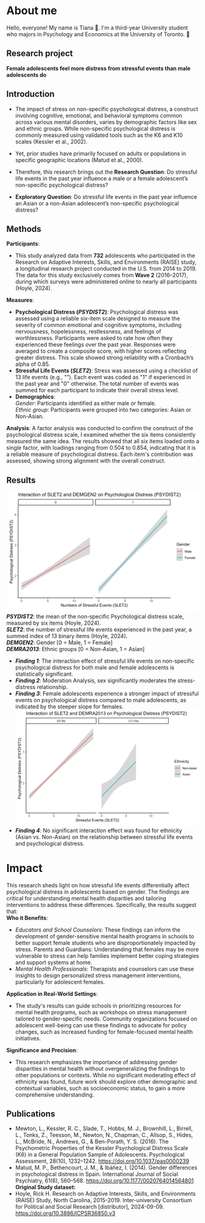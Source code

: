 # About me 
Hello, everyone! My name is Tiana 🌷. I'm a third-year University student who majors in Psychology and Economics at the University of Toronto. 🦫

## Research project
**Female adolescents feel more distress from stressful events than male adolescents do**
## Introduction 
- The impact of stress on non-specific psychological distress, a construct involving cognitive, emotional, and behavioral symptoms common across various mental disorders, varies by demographic factors like sex and ethnic groups. While non-specific psychological distress is commonly measured using validated tools such as the K6 and K10 scales (Kessler et al., 2002).
- Yet, prior studies have primarily focused on adults or populations in specific geographic locations (Matud et al., 2000).
  
- Therefore, this research brings out the **Research Question**: Do stressful life events in the past year influence a male or a female adolescent’s non-specific psychological distress?
- **Exploratory Question**: Do stressful life events in the past year influence an Asian or a non-Asian adolescent’s non-specific psychological distress?

## Methods
**Participants**: 
- This study analyzed data from **732** adolescents who participated in the Research on Adaptive Interests, Skills, and Environments (RAISE) study, a longitudinal research project conducted in the U.S. from 2014 to 2019. The data for this study exclusively comes from **Wave 2** (2016–2017), during which surveys were administered online to nearly all participants (Hoyle, 2024).

**Measures**:  
- **Psychological Distress (_PSYDIST2_)**: Psychological distress was assessed using a reliable six-item scale designed to measure the severity of common emotional and cognitive symptoms, including nervousness, hopelessness, restlessness, and feelings of worthlessness. Participants were asked to rate how often they experienced these feelings over the past year. Responses were averaged to create a composite score, with higher scores reflecting greater distress. This scale showed strong reliability with a Cronbach’s alpha of 0.85.  
- **Stressful Life Events (_SLET2_)**: Stress was assessed using a checklist of 13 life events (e.g., "”). Each event was coded as "1" if experienced in the past year and "0" otherwise. The total number of events was summed for each participant to indicate their overall stress level.  
- **Demographics**:  
_Gender_: Participants identified as either male or female.  
_Ethnic group_: Participants were grouped into two categories: Asian or Non-Asian.

**Analysis**:
A factor analysis was conducted to confirm the construct of the psychological distress scale, I examined whether the six items consistently measured the same idea. The results showed that all six items loaded onto a single factor, with loadings ranging from 0.504 to 0.854, indicating that it is a reliable measure of psychological distress. Each item's contribution was assessed, showing strong alignment with the overall construct.


## Results  
![gender](/assets/img/male:female.png)  
**_PSYDIST2_**: the mean of the non-specific Psychological distress scale, measured by six items (Hoyle, 2024).  
**_SLET2_**: the number of stressful life events experienced in the past year, a summed index of 13 binary items (Hoyle, 2024).  
**_DEMGEN2_**: Gender [0 = Male, 1 = Female]    
**_DEMRA2013_**: Ethnic groups [0 = Non-Asian, 1 = Asian]

- **_Finding 1_**: The interaction effect of stressful life events on non-specific psychological distress for both male and female adolescents is statistically significant.  
- **_Finding 2_**: Moderation Analysis, sex significantly moderates the stress-distress relationship.  
- **_Finding 3_**: Female adolescents experience a stronger impact of stressful events on psychological distress compared to male adolescents, as indicated by the steeper slope for females.  
![ethnicity](/assets/img/ethnicgroup.png)  
- **_Finding 4_**: No significant interaction effect was found for ethnicity (Asian vs. Non-Asian) on the relationship between stressful life events and psychological distress.

# Impact
This research sheds light on how stressful life events differentially affect psychological distress in adolescents based on gender. The findings are critical for understanding mental health disparities and tailoring interventions to address these differences. Specifically, the results suggest that:  
**Who it Benefits**:  
- _Educators and School Counselors_: These findings can inform the development of gender-sensitive mental health programs in schools to better support female students who are disproportionately impacted by stress.
Parents and Guardians: Understanding that females may be more vulnerable to stress can help families implement better coping strategies and support systems at home.  
- _Mental Health Professionals_: Therapists and counselors can use these insights to design personalized stress management interventions, particularly for adolescent females.  

**Application in Real-World Settings**:  
- The study's results can guide schools in prioritizing resources for mental health programs, such as workshops on stress management tailored to gender-specific needs.
Community organizations focused on adolescent well-being can use these findings to advocate for policy changes, such as increased funding for female-focused mental health initiatives.
 
**Significance and Precision**:  
- This research emphasizes the importance of addressing gender disparities in mental health without overgeneralizing the findings to other populations or contexts. While no significant moderating effect of ethnicity was found, future work should explore other demographic and contextual variables, such as socioeconomic status, to gain a more comprehensive understanding.



## Publications
- Mewton, L., Kessler, R. C., Slade, T., Hobbs, M. J., Brownhill, L., Birrell, L., Tonks, Z., Teesson, M., Newton, N., Chapman, C., Allsop, S., Hides, L., McBride, N., Andrews, G., & Ben-Porath, Y. S. (2016). The Psychometric Properties of the Kessler Psychological Distress Scale (K6) in a General Population Sample of Adolescents. Psychological Assessment, 28(10), 1232–1242. https://doi.org/10.1037/pas0000239  
- Matud, M. P., Bethencourt, J. M., & Ibáñez, I. (2014). Gender differences in psychological distress in Spain. International Journal of Social Psychiatry, 61(6), 560–568. https://doi.org/10.1177/0020764014564801  
**Original Study dataset:**  
- Hoyle, Rick H. Research on Adaptive Interests, Skills, and Environments (RAISE) Study, North Carolina, 2015-2019. Inter-university Consortium for Political and Social Research [distributor], 2024-09-09. https://doi.org/10.3886/ICPSR36850.v3  
